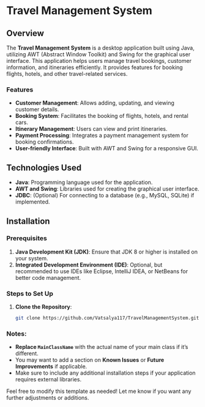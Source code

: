 # Travel Management System

## Overview
The **Travel Management System** is a desktop application built using Java, utilizing AWT (Abstract Window Toolkit) and Swing for the graphical user interface. This application helps users manage travel bookings, customer information, and itineraries efficiently. It provides features for booking flights, hotels, and other travel-related services.

### Features
- **Customer Management**: Allows adding, updating, and viewing customer details.
- **Booking System**: Facilitates the booking of flights, hotels, and rental cars.
- **Itinerary Management**: Users can view and print itineraries.
- **Payment Processing**: Integrates a payment management system for booking confirmations.
- **User-friendly Interface**: Built with AWT and Swing for a responsive GUI.

## Technologies Used
- **Java**: Programming language used for the application.
- **AWT and Swing**: Libraries used for creating the graphical user interface.
- **JDBC**: (Optional) For connecting to a database (e.g., MySQL, SQLite) if implemented.

## Installation

### Prerequisites
1. **Java Development Kit (JDK)**: Ensure that JDK 8 or higher is installed on your system.
2. **Integrated Development Environment (IDE)**: Optional, but recommended to use IDEs like Eclipse, IntelliJ IDEA, or NetBeans for better code management.

### Steps to Set Up

1. **Clone the Repository**:
   ```bash
   git clone https://github.com/Vatsalya117/TravelManagementSystem.git

### Notes:
- **Replace `MainClassName`** with the actual name of your main class if it’s different.
- You may want to add a section on **Known Issues** or **Future Improvements** if applicable.
- Make sure to include any additional installation steps if your application requires external libraries.

Feel free to modify this template as needed! Let me know if you want any further adjustments or additions.
